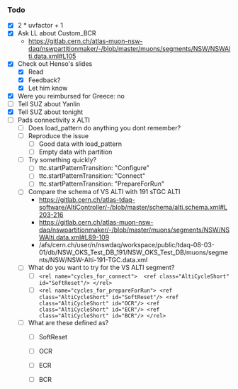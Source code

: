 ### Todo

- [x] 2 * uvfactor + 1
- [x] Ask LL about Custom_BCR
  - https://gitlab.cern.ch/atlas-muon-nsw-daq/nswpartitionmaker/-/blob/master/muons/segments/NSW/NSWAlti.data.xml#L105
- [x] Check out Henso's slides
  - [x] Read
  - [x] Feedback?
  - [x] Let him know
- [x] Were you reimbursed for Greece: no
- [ ] Tell SUZ about Yanlin
- [x] Tell SUZ about tonight
- [ ] Pads connectivity x ALTI
  - [ ] Does load_pattern do anything you dont remember?
  - [ ] Reproduce the issue
    - [ ] Good data with load_pattern
    - [ ] Empty data with partition
  - [ ] Try something quickly?
    - [ ] ttc.startPatternTransition: "Configure"
    - [ ] ttc.startPatternTransition: "Connect"
    - [ ] ttc.startPatternTransition: "PrepareForRun"
  - [ ] Compare the schema of VS ALTI with 191 sTGC ALTI
    - https://gitlab.cern.ch/atlas-tdaq-software/AltiController/-/blob/master/schema/alti.schema.xml#L203-216
    - https://gitlab.cern.ch/atlas-muon-nsw-daq/nswpartitionmaker/-/blob/master/muons/segments/NSW/NSWAlti.data.xml#L89-109
    - /afs/cern.ch/user/n/nswdaq/workspace/public/tdaq-08-03-01/db/NSW_OKS_Test_DB_191/NSW_OKS_Test_DB/muons/segments/NSW/NSW-Alti-191-TGC.data.xml
  - [ ] What do you want to try for the VS ALTI segment?
    - [ ] `<rel name="cycles_for_connect">  <ref class="AltiCycleShort" id="SoftReset"/> </rel>`
    - [ ] `<rel name="cycles_for_prepareForRun"> <ref class="AltiCycleShort" id="SoftReset"/> <ref class="AltiCycleShort" id="OCR"/> <ref class="AltiCycleShort" id="ECR"/> <ref class="AltiCycleShort" id="BCR"/> </rel>`
  - [ ] What are these defined as?
    - [ ] SoftReset
    - [ ] OCR
    - [ ] ECR
    - [ ] BCR
    
